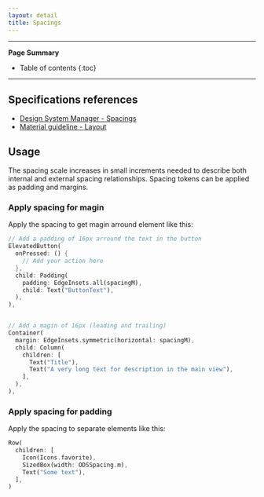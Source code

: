 ```yaml
---
layout: detail
title: Spacings
---
```

---

**Page Summary**

* Table of contents
{:toc}
  
---

## Specifications references

- [Design System Manager - Spacings]()
- [Material guideline - Layout](https://m3.material.io/foundations/layout/understanding-layout/spacing)

## Usage 

The spacing scale increases in small increments needed to describe both internal and external spacing relationships. Spacing tokens can be applied as padding and margins.

### Apply spacing for magin

Apply the spacing to get magin arround element like this:

``` dart
// Add a padding of 16px arround the text in the button
ElevatedButton(
  onPressed: () {
    // Add your action here
  },
  child: Padding(
    padding: EdgeInsets.all(spacingM),
    child: Text("ButtonText"),
  ),
),


// Add a magin of 16px (leading and trailing)
Container(
  margin: EdgeInsets.symmetric(horizontal: spacingM),
  child: Column(
    children: [
      Text("Title"),
      Text("A very long text for description in the main view"),
    ],
  ),
),


```

### Apply spacing for padding

Apply the spacing to separate elements like this:

``` dart
Row(
  children: [
    Icon(Icons.favorite),
    SizedBox(width: ODSSpacing.m),
    Text("Some text"),
  ],
)
```
